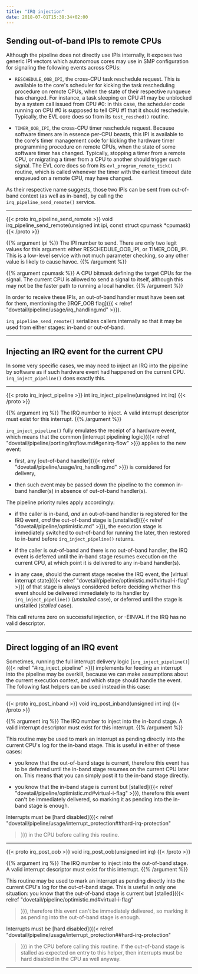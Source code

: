```yaml
---
title: "IRQ injection"
date: 2018-07-01T15:38:34+02:00
---
```


## Sending out-of-band IPIs to remote CPUs

Although the pipeline does not directly use IPIs internally, it
exposes two generic IPI vectors which autonomous cores may use in SMP
configuration for signaling the following events across CPUs:

- `RESCHEDULE_OOB_IPI`, the cross-CPU task reschedule request. This is
  available to the core's scheduler for kicking the task rescheduling
  procedure on remote CPUs, when the state of their respective
  runqueue has changed. For instance, a task sleeping on CPU #1 may be
  unblocked by a system call issued from CPU #0: in this case, the
  scheduler code running on CPU #0 is supposed to tell CPU #1 that it
  should reschedule. Typically, the EVL core does so from its
  `test_resched()` routine.

- `TIMER_OOB_IPI`, the cross-CPU timer reschedule request. Because
  software timers are in essence per-CPU beasts, this IPI is available
  to the core's timer management code for kicking the hardware timer
  programming procedure on remote CPUs, when the state of some
  software timer has changed. Typically, stopping a timer from a
  remote CPU, or migrating a timer from a CPU to another should
  trigger such signal. The EVL core does so from its
  `evl_program_remote_tick()` routine, which is called whenever the
  timer with the earliest timeout date enqueued on a remote CPU, may
  have changed.
 
As their respective name suggests, those two IPIs can be sent from
out-of-band context (as well as in-band), by calling the
`irq_pipeline_send_remote()` service.

---

{{< proto irq_pipeline_send_remote >}}
void irq_pipeline_send_remote(unsigned int ipi, const struct cpumask *cpumask)
{{< /proto >}}

{{% argument ipi %}}
The IPI number to send. There are only two legit values for this
argument: either RESCHEDULE_OOB_IPI, or TIMER_OOB_IPI. This is a
low-level service with not much parameter checking, so any other value
is likely to cause havoc.
{{% /argument %}}

{{% argument cpumask %}}
A CPU bitmask defining the target CPUs for the signal. The current CPU
is allowed to send a signal to itself, although this may not be the
faster path to running a local handler.
{{% /argument %}}

In order to receive these IPIs, an out-of-band handler must have been
set for them, mentioning the [IRQF_OOB flag]({{ < relref
"dovetail/pipeline/usage/irq_handling.md" >}}).

`irq_pipeline_send_remote()` serializes callers internally so that it
may be used from either stages: in-band or out-of-band.

---

## Injecting an IRQ event for the current CPU

In some very specific cases, we may need to inject an IRQ into the
pipeline by software as if such hardware event had happened on the
current CPU. `irq_inject_pipeline()` does exactly this.

---

{{< proto irq_inject_pipeline >}}
int irq_inject_pipeline(unsigned int irq)
{{< /proto >}}

{{% argument irq %}}
The IRQ number to inject. A valid interrupt descriptor must exist
for this interrupt.
{{% /argument %}}

`irq_inject_pipeline()` fully emulates the receipt of a hardware
event, which means that the common [interrupt pipelining logic]({{<
relref "dovetail/pipeline/porting/irqflow.md#genirq-flow" >}}) applies
to the new event:

- first, any [out-of-band handler]({{< relref
  "dovetail/pipeline/usage/irq_handling.md" >}}) is considered for
  delivery,

- then such event may be passed down the pipeline to the common
  in-band handler(s) in absence of out-of-band handler(s).

The pipeline priority rules apply accordingly:

- if the caller is in-band, _and_ an out-of-band handler is registered
  for the IRQ event, _and_ the out-of-band stage is [unstalled]({{<
  relref "dovetail/pipeline/optimistic.md" >}}), the execution stage
  is immediately switched to out-of-band for running the later, then
  restored to in-band before `irq_inject_pipeline()` returns.

- if the caller is out-of-band and there is no out-of-band handler,
  the IRQ event is deferred until the in-band stage resumes execution
  on the current CPU, at which point it is delivered to any in-band
  handler(s).

- in any case, should the current stage receive the IRQ event, the
  [virtual interrupt state]({{< relref
  "dovetail/pipeline/optimistic.md#virtual-i-flag" >}}) of that stage
  is always considered before deciding whether this event should be
  delivered immediately to its handler by `irq_inject_pipeline()`
  (_unstalled_ case), or deferred until the stage is unstalled
  (_stalled_ case).

This call returns zero on successful injection, or -EINVAL if the IRQ
has no valid descriptor.

---

## Direct logging of an IRQ event

Sometimes, running the full interrupt delivery logic
[`irq_inject_pipeline()`]({{< relref "#irq_inject_pipeline" >}})
implements for feeding an interrupt into the pipeline may be overkill,
because we can make assumptions about the current execution context,
and which stage should handle the event. The following fast helpers
can be used instead in this case:

---

{{< proto irq_post_inband >}}
void irq_post_inband(unsigned int irq)
{{< /proto >}}

{{% argument irq %}}
The IRQ number to inject into the in-band stage. A valid interrupt
descriptor must exist for this interrupt.
{{% /argument %}}

This routine may be used to mark an interrupt as pending directly into
the current CPU's log for the in-band stage. This is useful in either
of these cases:

- you know that the out-of-band stage is current, therefore this event
  has to be deferred until the in-band stage resumes on the current
  CPU later on. This means that you can simply post it to the in-band
  stage directly.

- you know that the in-band stage is current but [stalled]({{< relref
  "dovetail/pipeline/optimistic.md#virtual-i-flag" >}}), therefore
  this event can't be immediately delivered, so marking it as pending
  into the in-band stage is enough.

Interrupts must be [hard disabled]({{< relref
"dovetail/pipeline/usage/interrupt_protection##hard-irq-protection"
>}}) in the CPU before calling this routine.

---

{{< proto irq_post_oob >}}
void irq_post_oob(unsigned int irq)
{{< /proto >}}

{{% argument irq %}}
The IRQ number to inject into the out-of-band stage. A valid interrupt
descriptor must exist for this interrupt.
{{% /argument %}}

This routine may be used to mark an interrupt as pending directly into
the current CPU's log for the out-of-band stage. This is useful in
only one situation: you know that the out-of-band stage is current but
[stalled]({{< relref "dovetail/pipeline/optimistic.md#virtual-i-flag"
>}}), therefore this event can't be immediately delivered, so marking
it as pending into the out-of-band stage is enough.

Interrupts must be [hard disabled]({{< relref
"dovetail/pipeline/usage/interrupt_protection##hard-irq-protection"
>}}) in the CPU before calling this routine. If the out-of-band stage
is stalled as expected on entry to this helper, then interrupts must
be hard disabled in the CPU as well anyway.

---
